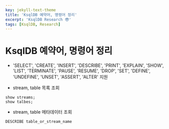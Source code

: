 ```yaml
---
key: jekyll-text-theme
title: 'KsqlDB 예약어, 명령어 정리'
excerpt: 'KsqlDB Research 😎'
tags: [KsqlDB, Research]
---
```



#  KsqlDB 예약어, 명령어 정리

* 'SELECT', 'CREATE', 'INSERT', 'DESCRIBE', 'PRINT', 'EXPLAIN', 'SHOW', 'LIST', 'TERMINATE', 'PAUSE', 'RESUME', 'DROP', 'SET', 'DEFINE', 'UNDEFINE', 'UNSET', 'ASSERT', 'ALTER' 지원

* stream, table 목록 조회

```
show streams;
show talbes;
```

* stream, table 메타데이터 조회

```
DESCRIBE table_or_stream_name
```